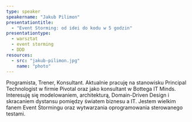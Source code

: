 ```yaml
---
type: speaker
speakername: "Jakub Pilimon"
presentationtitle:
  - "Event Storming: od idei do kodu w 5 godzin"
presentationtype: 
  - warsztat
  - event storming
  - DDD
resources:
  - src: "jakub-pilimon.jpg"
    name: "photo"
---
```


Programista, Trener, Konsultant. Aktualnie pracuję na stanowisku Principal Technologist w firmie Pivotal oraz jako konsultant w Bottega IT Minds. Interesuję się modelowaniem, architekturą, Domain-Driven Design i skracaniem dystansu pomiędzy światem biznesu a IT. Jestem wielkim fanem Event Stormingu oraz wytwarzania oprogramowania sterowanego testami.